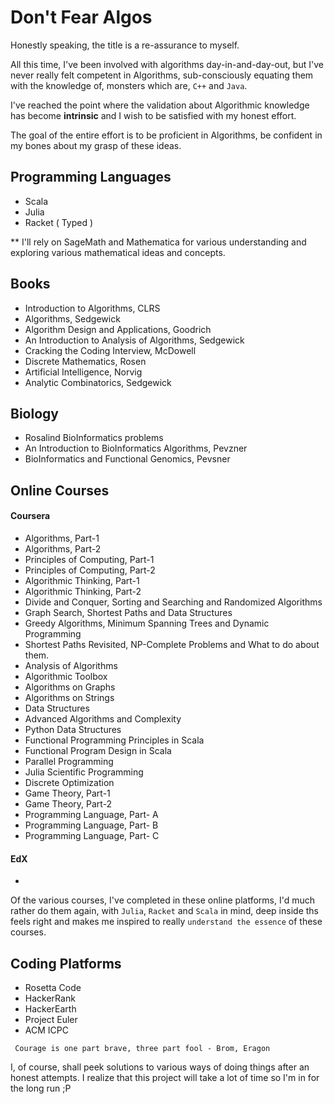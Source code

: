 # Don't Fear Algos


Honestly speaking, the title is a re-assurance to myself.

All this time, I've been involved with algorithms day-in-and-day-out, but I've never really felt competent in Algorithms, sub-consciously equating them with the knowledge of, monsters which are, `C++` and `Java`.

I've reached the point where the validation about Algorithmic knowledge has become **intrinsic** and I wish to be satisfied with my honest effort.

The goal of the entire effort is to be proficient in Algorithms, be confident in my bones about my grasp of these ideas. 

## Programming Languages
- Scala
- Julia
- Racket ( Typed )


** I'll rely on SageMath and Mathematica for various understanding and exploring various mathematical ideas and concepts.

## Books 

- Introduction to Algorithms, CLRS
- Algorithms, Sedgewick
- Algorithm Design and Applications, Goodrich
- An Introduction to Analysis of Algorithms, Sedgewick
- Cracking the Coding Interview, McDowell
- Discrete Mathematics, Rosen
- Artificial Intelligence, Norvig
- Analytic Combinatorics, Sedgewick


## Biology
- Rosalind BioInformatics problems
- An Introduction to BioInformatics Algorithms, Pevzner
- BioInformatics and Functional Genomics, Pevsner

## Online Courses
#### Coursera
- Algorithms, Part-1
- Algorithms, Part-2
- Principles of Computing, Part-1
- Principles of Computing, Part-2
- Algorithmic Thinking, Part-1
- Algorithmic Thinking, Part-2
- Divide and Conquer, Sorting and Searching and Randomized Algorithms
- Graph Search, Shortest Paths and Data Structures
- Greedy Algorithms, Minimum Spanning Trees and Dynamic Programming
- Shortest Paths Revisited, NP-Complete Problems and What to do about them.
- Analysis of Algorithms
- Algorithmic Toolbox
- Algorithms on Graphs
- Algorithms on Strings
- Data Structures
- Advanced Algorithms and Complexity
- Python Data Structures
- Functional Programming Principles in Scala
- Functional Program Design in Scala
- Parallel Programming
- Julia Scientific Programming
- Discrete Optimization
- Game Theory, Part-1
- Game Theory, Part-2
- Programming Language, Part- A
- Programming Language, Part- B
- Programming Language, Part- C


#### EdX
- 

Of the various courses, I've completed in these online platforms, I'd much rather do them again, with `Julia`, `Racket` and `Scala` in mind, deep inside ths feels right and makes me inspired to really `understand the essence` of these courses.

## Coding Platforms
- Rosetta Code
- HackerRank
- HackerEarth
- Project Euler
- ACM ICPC

```
 Courage is one part brave, three part fool - Brom, Eragon
```


 I, of course, shall peek solutions to various ways of doing things after an honest attempts. I realize that this project will take a lot of time so I'm in for the long run ;P


